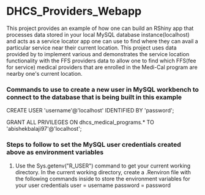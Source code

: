 # DHCS_Providers_Webapp
This project provides an example of how one can build an RShiny app that processes data stored in your local MySQL database instance(localhost) and acts as a service locator app one can use to find where they can avail a particular service near their current location. This project uses data provided by to implement various and demonstrates the service location functionality with the FFS providers data to allow one to find which FFS(fee for service) medical providers that are enrolled in the Medi-Cal program are nearby one's current location.

### Commands to use to create a new user in MySQL workbench to connect to the database that is being built in this example
CREATE USER 'username'@'localhost' IDENTIFIED BY 'password';

GRANT ALL PRIVILEGES ON dhcs_medical_programs.* TO 'abishekbalaji97'@'localhost';

### Steps to follow to set the MySQL user credentials created above as environment variables

1) Use the Sys.getenv("R_USER") command to get your current working directory. In the current working directory, create a .Renviron file with the following commands inside to store the environment variables for your user credentials
user  = username
password = password


